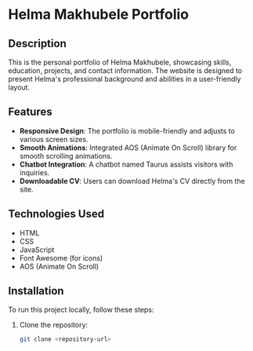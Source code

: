 # Helma Makhubele Portfolio

## Description
This is the personal portfolio of Helma Makhubele, showcasing skills, education, projects, and contact information. The website is designed to present Helma's professional background and abilities in a user-friendly layout.

## Features
- **Responsive Design**: The portfolio is mobile-friendly and adjusts to various screen sizes.
- **Smooth Animations**: Integrated AOS (Animate On Scroll) library for smooth scrolling animations.
- **Chatbot Integration**: A chatbot named Taurus assists visitors with inquiries.
- **Downloadable CV**: Users can download Helma's CV directly from the site.

## Technologies Used
- HTML
- CSS
- JavaScript
- Font Awesome (for icons)
- AOS (Animate On Scroll)

## Installation
To run this project locally, follow these steps:

1. Clone the repository:
   ```bash
   git clone <repository-url>
